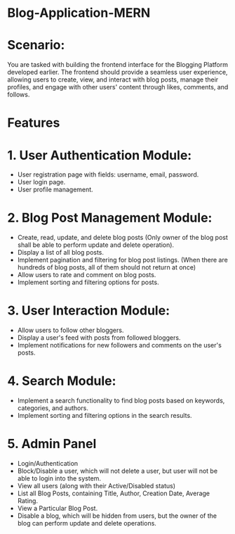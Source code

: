 # Blog-Application-MERN
# Scenario:
You are tasked with building the frontend interface for the Blogging Platform developed earlier. The
frontend should provide a seamless user experience, allowing users to create, view, and interact with
blog posts, manage their profiles, and engage with other users' content through likes, comments,
and follows.
# Features
# 1. User Authentication Module:
- User registration page with fields: username, email, password.
- User login page.
- User profile management.
# 2. Blog Post Management Module:
- Create, read, update, and delete blog posts (Only owner of the blog post shall be able to
perform update and delete operation).
- Display a list of all blog posts.
- Implement pagination and filtering for blog post listings. (When there are hundreds of blog
posts, all of them should not return at once)
- Allow users to rate and comment on blog posts.
- Implement sorting and filtering options for posts.
# 3. User Interaction Module:
- Allow users to follow other bloggers.
- Display a user's feed with posts from followed bloggers.
- Implement notifications for new followers and comments on the user's posts.
# 4. Search Module:
- Implement a search functionality to find blog posts based on keywords, categories, and
authors.
- Implement sorting and filtering options in the search results.

# 5. Admin Panel
- Login/Authentication
- Block/Disable a user, which will not delete a user, but user will not be able to login into the
system.
- View all users (along with their Active/Disabled status)
- List all Blog Posts, containing Title, Author, Creation Date, Average Rating.
- View a Particular Blog Post.
- Disable a blog, which will be hidden from users, but the owner of the blog can perform
update and delete operations.
